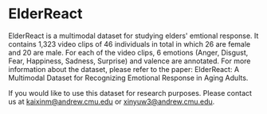 # ElderReact
ElderReact is a multimodal dataset for studying elders' emtional response. It contains 1,323 video clips of 46 individuals in total in which 26 are female and 20 are male. For each of the video clips, 6 emotions (Anger, Disgust, Fear, Happiness, Sadness, Surprise) and valence are annotated. For more information about the dataset, please refer to the paper: ElderReact: A Multimodal Dataset for Recognizing Emotional Response in Aging Adults. 

If you would like to use this dataset for research purposes. Please contact us at kaixinm@andrew.cmu.edu or xinyuw3@andrew.cmu.edu. 
